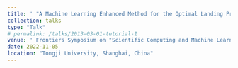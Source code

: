```yaml
---
title: ' "A Machine Learning Enhanced Method for the Optimal Landing Problem" '
collection: talks
type: "Talk"
# permalink: /talks/2013-03-01-tutorial-1
venue: ' Frontiers Symposium on "Scientific Computing and Machine Learning" '
date: 2022-11-05
location: "Tongji University, Shanghai, China"
---
```

